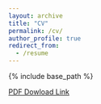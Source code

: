 ```yaml
---
layout: archive
title: "CV"
permalink: /cv/
author_profile: true
redirect_from:
  - /resume
---
```


{% include base_path %}

[PDF Dowload Link](https://geekJZY.github.io/files/paper1.pdf)

